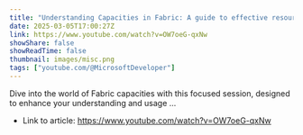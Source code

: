 ```yaml
---
title: "Understanding Capacities in Fabric: A guide to effective resource management for SQL in Fabric"
date: 2025-03-05T17:00:27Z
link: https://www.youtube.com/watch?v=OW7oeG-qxNw
showShare: false
showReadTime: false
thumbnail: images/misc.png
tags: ["youtube.com/@MicrosoftDeveloper"]
---
```

Dive into the world of Fabric capacities with this focused session, designed to enhance your understanding and usage ...

- Link to article: https://www.youtube.com/watch?v=OW7oeG-qxNw